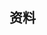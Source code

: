 ## 资料

<Linkcard
  :data="[
    {
      url: 'https://nestjs.com/',
      title: 'NestJs英文官网',
      description: 'NestJs英文网站',
      logo: 'https://nestjs.inode.club/assets/logo-small.svg'
    },
    {
      url: 'https://nestjs.inode.club/',
      title: 'NestJs中文官网',
      description: 'NestJs中文网站',
      logo: 'https://nestjs.inode.club/assets/logo-small.svg'
    },
    {
      url: 'https://ysx.cosine.ren/nest-learn-project-1/',
      title: 'NestJS学习',
      description: 'NestJs学习之优秀项目分析与最佳实践',
      logo: 'https://ysx.cosine.ren/img/favicon.ico'
    }
  ]"
/>
